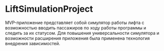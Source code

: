 # LiftSimulationProject
MVP-приложение  представляет 
собой симулятор работы лифта с возможностью вводить пассажиров по ходу работы 
программы и следить за их статусом. Для повышения универсальности симулятора 
и  возможности  расширения  приложения  была  применена  технология  внедрения 
зависимостей. 
